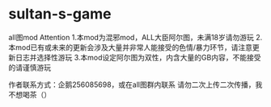 # sultan-s-game
all图mod
Attention
1.本mod为混邪mod，ALL大臣阿尔图，未满18岁请勿游玩
2.本mod已有或未来的更新会涉及大量并非常人能接受的色情/暴力环节，请注意更新日志并选择性游玩
3.本mod设定阿尔图为双性，内含大量的GB内容，不能接受的请谨慎游玩

作者联系方式：企鹅256085698，或在all图群内联系
请勿二次上传二次传播，我不想喝茶（）
